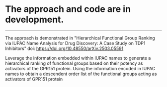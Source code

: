 # The approach and code are in development.

_________________________________________________

The approach is demonstrated in  "Hierarchical Functional Group Ranking via IUPAC Name Analysis for Drug Discovery: A Case Study on TDP1 Inhibitors" doi: https://doi.org/10.48550/arXiv.2503.05591

Leverage the information embedded within IUPAC names to generate a hierarchical ranking of functional groups based on their potency as activators of the GPR151 protein.
Using the information encoded in IUPAC names to obtain a descendent order list of the functional groups acting as activators of  GPR151 protein
